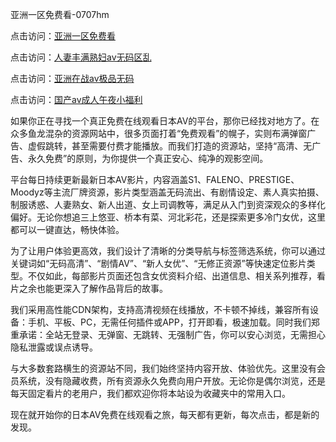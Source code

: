 亚洲一区免费看-0707hm


点击访问：<a href="https://bered.pages.dev/">亚洲一区免费看</a>

点击访问：<a href="https://gsd-agv.pages.dev/">人妻丰满熟妇av无码区乱</a>

点击访问：<a href="https://tfda.pages.dev/">亚洲在战av极品无码</a>

点击访问：<a href="https://cfad.pages.dev/">国产av成人午夜小福利</a>


如果你正在寻找一个真正免费在线观看日本AV的平台，那你已经找对地方了。在众多鱼龙混杂的资源网站中，很多页面打着“免费观看”的幌子，实则布满弹窗广告、虚假跳转，甚至需要付费才能播放。而我们打造的资源站，坚持“高清、无广告、永久免费”的原则，为你提供一个真正安心、纯净的观影空间。

平台每日持续更新最新日本AV影片，内容涵盖S1、FALENO、PRESTIGE、Moodyz等主流厂牌资源，影片类型涵盖无码流出、有剧情设定、素人真实拍摄、制服诱惑、人妻熟女、新人出道、女上司调教等，满足从入门到资深观众的多样化偏好。无论你想追三上悠亚、桥本有菜、河北彩花，还是探索更多冷门女优，这里都可以一键直达，畅快体验。

为了让用户体验更高效，我们设计了清晰的分类导航与标签筛选系统，你可以通过关键词如“无码高清”、“剧情AV”、“新人女优”、“无修正资源”等快速定位影片类型。不仅如此，每部影片页面还包含女优资料介绍、出道信息、相关系列推荐，看片之余也能更深入了解作品背后的故事。

我们采用高性能CDN架构，支持高清视频在线播放，不卡顿不掉线，兼容所有设备：手机、平板、PC，无需任何插件或APP，打开即看，极速加载。同时我们郑重承诺：全站无登录、无弹窗、无跳转、无强制广告，你可以安心浏览，无需担心隐私泄露或误点诱导。

与大多数套路横生的资源站不同，我们始终坚持内容开放、体验优先。这里没有会员系统，没有隐藏收费，所有资源永久免费向用户开放。无论你是偶尔浏览，还是每天固定看片的老用户，我们都欢迎你将本站设为收藏夹中的常用入口。

现在就开始你的日本AV免费在线观看之旅，每天都有更新，每次点击，都是新的发现。


<span style="display:none;">[Canonical link]( ）</span>

